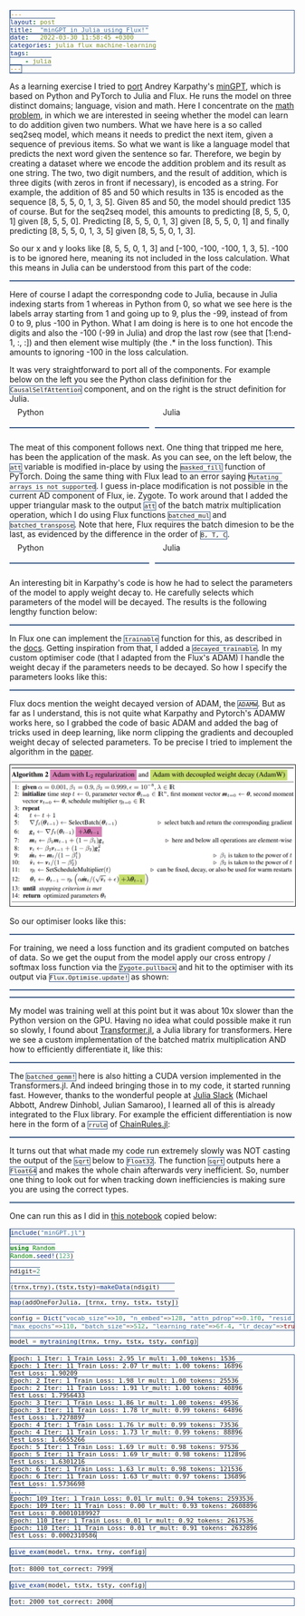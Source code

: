```yaml
---
layout: post
title:  "minGPT in Julia using Flux!"
date:   2022-03-30 11:58:45 +0300
categories: julia flux machine-learning
tags:
    - julia
---
```


As a learning exercise I tried to [port](https://github.com/cancandan/mingpt-julia/blob/main/mingpt.jl) Andrey Karpathy's [minGPT](https://github.com/karpathy/minGPT), which is based on Python and PyTorch to Julia and Flux. He runs the model on three distinct domains; language, vision and math. Here I concentrate on the [math problem](https://github.com/karpathy/minGPT/blob/master/play_math.ipynb), in which we are interested in seeing whether the model can learn to do addition given two numbers. What we have here is a so called seq2seq model, which means it needs to predict the next item, given a sequence of previous items. So what we want is like  a language model that predicts the next word given the sentence so far. Therefore, we begin by creating a dataset where we encode the addition problem and its result as one string. The two, two digit numbers, and the result of addition, which is three digits (with zeros in front if necessary), is encoded as a string. For example, the addition of 85 and 50 which results in 135 is encoded as the sequence [8, 5, 5, 0, 1, 3, 5]. Given 85 and 50, the model should predict 135 of course. But for the seq2seq model, this amounts to predicting [8, 5, 5, 0, 1] given [8, 5, 5, 0]. Predicting [8, 5, 5, 0, 1, 3] given [8, 5, 5, 0, 1] and finally predicting [8, 5, 5, 0, 1, 3, 5] given [8, 5, 5, 0, 1, 3].  

So our x and y looks like [8, 5, 5, 0, 1, 3] and [-100, -100, -100, 1, 3, 5]. -100 is to be ignored here, meaning its not included in the loss calculation. What this means in Julia can be understood from this part of the code:

<pre data-start="297" data-end="330" data-lang="julia"
      data-src="https://raw.githubusercontent.com/cancandan/mingpt-julia/main/mingpt.jl"
      data-view="https://github.com/cancandan/mingpt-julia/blob/main/mingpt.jl#L320-L330"></pre>     

Here of course I adapt the correspondng code to Julia, because in Julia indexing starts from 1 whereas in Python from 0, so what we see here is the labels array starting from 1 and going up to 9, plus the -99, instead of from 0 to 9, plus -100 in Python. What I am doing is here is to one hot encode the digits and also the -100 (-99 in Julia) and drop the last row (see that [1:end-1, :, :]) and then element wise multiply (the .* in the loss function). This amounts to ignoring -100 in the loss calculation.

It was very straightforward to port all of the components. For example below on the left you see the Python class definition for the `CausalSelfAttention` component, and on the right is the struct definition for Julia.

<style>
  /* .title_box {
  border: #3c5a86 1px solid;   
   border-radius: 1px;
   border-bottom: none;
   border-left: none;
   border-right: none;
} */

#title {
  position: relative;
  top: -0.5em;
  margin-left: 1em;
  display: inline;
  background-color: white;  
}

pre, code {
  border: #3c5a86 1px solid;   
  font-size: 11px;
}

img {
  border: 1px solid;
}

</style>

<div style="width: 100%;">
  <div class="title_box" style="width: 49%; float: left">
    <div id="title">Python</div>        
      <pre data-start="44" data-end="59" data-lang="python"
      data-src="https://raw.githubusercontent.com/karpathy/minGPT/master/mingpt/model.py"
      data-view="https://github.com/karpathy/minGPT/blob/master/mingpt/model.py#L44-L59"></pre>          
  </div>
  <div class="title_box" style="margin-left: 51%;"> 
    <div id="title">Julia</div>      
      <pre data-start="14" data-end="33" data-lang="julia"
      data-src="https://raw.githubusercontent.com/cancandan/mingpt-julia/main/mingpt.jl"
      data-view="https://github.com/cancandan/mingpt-julia/blob/main/mingpt.jl#L14-L33"></pre>      
    </div>
</div>


<div style="clear: both;">
</div>

The meat of this component follows next. One thing that tripped me here, has been the application of the mask. As you can see, on the left below, the `att` variable is modified in-place by using the `masked_fill` function of PyTorch. Doing the same thing with Flux lead to an error saying `Mutating arrays is not supported`. I guess in-place modification is not possible in the current AD component of Flux, ie. Zygote. To work around that I added the upper triangular mask to the output `att` of the batch matrix multiplication operation, which I do using Flux functions `batched_mul` and `batched_transpose`. Note that here, Flux requires the batch dimesion to be the last, as evidenced by the difference in the order of `B, T, C`. 


<div style="width: 100%;">
  <div class="title_box" style="width: 49%; float: left">
    <div id="title">Python</div>        
      <pre data-start="61" data-end="79" data-lang="python"
      data-src="https://raw.githubusercontent.com/karpathy/minGPT/master/mingpt/model.py"
      data-view="https://github.com/karpathy/minGPT/blob/master/mingpt/model.py#L44-L59"></pre>          
  </div>
  <div class="title_box" style="margin-left: 51%;"> 
    <div id="title">Julia</div>      
      <pre data-start="39" data-end="76" data-lang="julia"
      data-src="https://raw.githubusercontent.com/cancandan/mingpt-julia/main/mingpt.jl"
      data-view="https://github.com/cancandan/mingpt-julia/blob/main/mingpt.jl#L39-L76"></pre>      
    </div>
</div>

<div style="clear: both;">
</div>

An interesting bit in Karpathy's code is how he had to select the parameters of the model to apply weight decay to. He carefully selects which parameters of the model will be decayed. The results is the following lengthy function below:

<pre data-start="136" data-end="180" data-lang="python"
      data-src="https://raw.githubusercontent.com/karpathy/minGPT/master/mingpt/model.py"
      data-view="https://github.com/karpathy/minGPT/blob/master/mingpt/model.py#L136-L180"></pre>          


In Flux one can implement the `trainable` function for this, as described in the [docs](https://fluxml.ai/Flux.jl/stable/models/advanced/#Customising-Parameter-Collection-for-a-Model). Getting inspiration from that, I added a `decayed_trainable`. In my custom optimiser code (that I adapted from the Flux's ADAM) I handle the weight decay if the parameters needs to be decayed. So how I specify the parameters looks like this:

<pre data-start="80" data-end="91" data-lang="julia"
      data-src="https://raw.githubusercontent.com/cancandan/mingpt-julia/main/mingpt.jl"
      data-view="https://github.com/cancandan/mingpt-julia/blob/main/mingpt.jl#L80-L91"></pre>          


Flux docs mention the weight decayed version of ADAM, the `ADAMW`. But as far as I understand, this is not quite what Karpathy and Pytorch's ADAMW works here, so I grabbed the code of basic ADAM and added the bag of tricks used in deep learning, like norm clipping the gradients and decoupled weight decay of selected parameters. To be precise I tried to implement the algorithm in the [paper](https://arxiv.org/pdf/1711.05101.pdf).

![ADAMW](/assets/static/adamw.png)

So our optimiser looks like this:

<pre data-start="255" data-end="295" data-lang="julia"
      data-src="https://raw.githubusercontent.com/cancandan/mingpt-julia/main/mingpt.jl"
      data-view="https://github.com/cancandan/mingpt-julia/blob/main/mingpt.jl#L255-L295"></pre>          


For training, we need a loss function and its gradient computed on batches of data. So we get the ouput from the model apply our cross entropy / softmax loss function via the `Zygote.pullback` and hit to the optimiser with its output via `Flux.Optimise.update!` as shown:

<pre data-start="297" data-end="301" data-lang="julia"
      data-src="https://raw.githubusercontent.com/cancandan/mingpt-julia/main/mingpt.jl"
      data-view="https://github.com/cancandan/mingpt-julia/blob/main/mingpt.jl#L297-L301"></pre>          

<pre data-start="336" data-end="340" data-lang="julia"
      data-src="https://raw.githubusercontent.com/cancandan/mingpt-julia/main/mingpt.jl"
      data-view="https://github.com/cancandan/mingpt-julia/blob/main/mingpt.jl#L336-L340"></pre>          

  
My model was training well at this point but it was about 10x slower than the Python version on the GPU. Having no idea what could possible make it run so slowly, I found about [Transformer.jl](https://github.com/chengchingwen/Transformers.jl), a Julia library for transformers. Here we see a custom implementation of the batched matrix multiplication AND how to efficiently differentiate it, like this:

<pre data-start="25" data-end="48" data-lang="julia"
      data-src="https://raw.githubusercontent.com/chengchingwen/Transformers.jl/master/src/fix/batchedmul.jl"
      data-view="https://github.com/chengchingwen/Transformers.jl/blob/master/src/fix/batchedmul.jl#L25-L48"></pre>

The `batched_gemm!` here is also hitting a CUDA version implemented in the Transformers.jl. And indeed bringing those in to my code, it started running fast. However, thanks to the wonderful people at [Julia Slack](https://julialang.org/slack/) (Michael Abbott, Andrew Dinhobl, Julian Samaroo), I learned all of this is already integrated to the Flux library. For example the efficient differentiation is now here in the form of a `rrule` of [ChainRules.jl](https://github.com/JuliaDiff/ChainRules.jl):

<pre data-start="85" data-end="99" data-lang="julia"
      data-src="https://raw.githubusercontent.com/FluxML/NNlib.jl/d8b9b41c8977b18ab4adcc2f288ffcd9c4c43c3f/src/batched/batchedmul.jl"
      data-view="https://github.com/FluxML/NNlib.jl/blob/d8b9b41c8977b18ab4adcc2f288ffcd9c4c43c3f/src/batched/batchedmul.jl#L85#L85-L99"></pre>

It turns out that what made my code run extremely slowly was NOT casting the output of the `sqrt` below to `Float32`. The function `sqrt` outputs here a `Float64` and makes the whole chain afterwards very inefficient. So, number one thing to look out for when tracking down inefficiencies is making sure you are using the correct types.

<pre data-start="56" data-end="60" data-lang="julia"
      data-src="https://raw.githubusercontent.com/cancandan/mingpt-julia/main/mingpt.jl"
      data-view="https://github.com/cancandan/mingpt-julia/blob/main/mingpt.jl#L56-L60"></pre>          


One can run this as I did in [this notebook](https://github.com/cancandan/mingpt-julia/blob/main/run.ipynb) copied below:

```julia
include("minGPT.jl")

using Random
Random.seed!(123)

ndigit=2

(trnx,trny),(tstx,tsty)=makeData(ndigit)    

map(addOneForJulia, [trnx, trny, tstx, tsty])

config = Dict("vocab_size"=>10, "n_embed"=>128, "attn_pdrop"=>0.1f0, "resid_pdrop"=>0.1f0, "embd_pdrop"=>0.1f0, "block_size"=>6, "n_layer"=>2, "n_head"=>4,
"max_epochs"=>110, "batch_size"=>512, "learning_rate"=>6f-4, "lr_decay"=>true, "warmup_tokens"=>1024, "final_tokens"=>50*size(trnx)[2]*(ndigit+1), "betas"=>(0.9f0, 0.95f0));

model = mytraining(trnx, trny, tstx, tsty, config)
```

    Epoch: 1 Iter: 1 Train Loss: 2.95 lr_mult: 1.00 tokens: 1536
    Epoch: 1 Iter: 11 Train Loss: 2.07 lr_mult: 1.00 tokens: 16896
    Test Loss: 1.90209
    Epoch: 2 Iter: 1 Train Loss: 1.98 lr_mult: 1.00 tokens: 25536
    Epoch: 2 Iter: 11 Train Loss: 1.91 lr_mult: 1.00 tokens: 40896
    Test Loss: 1.7956433
    Epoch: 3 Iter: 1 Train Loss: 1.86 lr_mult: 1.00 tokens: 49536
    Epoch: 3 Iter: 11 Train Loss: 1.78 lr_mult: 0.99 tokens: 64896
    Test Loss: 1.7278897
    Epoch: 4 Iter: 1 Train Loss: 1.76 lr_mult: 0.99 tokens: 73536
    Epoch: 4 Iter: 11 Train Loss: 1.73 lr_mult: 0.99 tokens: 88896
    Test Loss: 1.6655266
    Epoch: 5 Iter: 1 Train Loss: 1.69 lr_mult: 0.98 tokens: 97536
    Epoch: 5 Iter: 11 Train Loss: 1.69 lr_mult: 0.98 tokens: 112896
    Test Loss: 1.6301216
    Epoch: 6 Iter: 1 Train Loss: 1.63 lr_mult: 0.98 tokens: 121536
    Epoch: 6 Iter: 11 Train Loss: 1.63 lr_mult: 0.97 tokens: 136896
    Test Loss: 1.5736698
    ...    
    Epoch: 109 Iter: 1 Train Loss: 0.01 lr_mult: 0.94 tokens: 2593536
    Epoch: 109 Iter: 11 Train Loss: 0.00 lr_mult: 0.93 tokens: 2608896
    Test Loss: 0.00010189927
    Epoch: 110 Iter: 1 Train Loss: 0.01 lr_mult: 0.92 tokens: 2617536
    Epoch: 110 Iter: 11 Train Loss: 0.01 lr_mult: 0.91 tokens: 2632896
    Test Loss: 0.0002310586





```julia
give_exam(model, trnx, trny, config)
```

    tot: 8000 tot_correct: 7999
    


```julia
give_exam(model, tstx, tsty, config)
```

    tot: 2000 tot_correct: 2000

